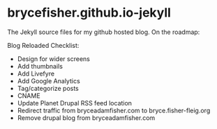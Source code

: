 brycefisher.github.io-jekyll
============================

The Jekyll source files for my github hosted blog. On the roadmap:

Blog Reloaded Checklist:
- Design for wider screens
- Add thumbnails
- Add Livefyre
- Add Google Analytics
- Tag/categorize posts
- CNAME
- Update Planet Drupal RSS feed location
- Redirect traffic from bryceadamfisher.com to bryce.fisher-fleig.org
- Remove drupal blog from bryceadamfisher.com
